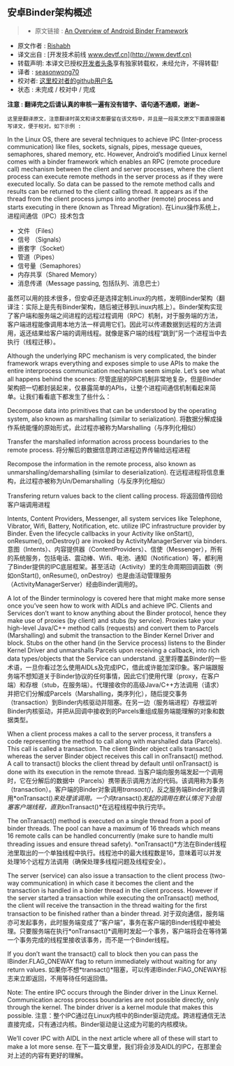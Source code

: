 安卓Binder架构概述
---

> * 原文链接 : [An Overview of Android Binder Framework](http://codetheory.in/an-overview-of-android-binder-framework/)
* 原文作者 : [Rishabh](http://codetheory.in/)
* 译文出自 : [开发技术前线 www.devtf.cn](http://www.devtf.cn)
* 转载声明: 本译文已授权[开发者头条](http://toutiao.io/download)享有独家转载权，未经允许，不得转载!
* 译者 : [seasonwong70](https://github.com/seasonwong70) 
* 校对者: [这里校对者的github用户名](github链接)  
* 状态 :  未完成 / 校对中 / 完成 

**注意 : 翻译完之后请认真的审核一遍有没有错字、语句通不通顺，谢谢~**


`这里是翻译原文，注意翻译时英文和译文都要留在该文档中，并且是一段英文原文下面直接跟着写译文，便于校对。如下示例 : `

In the Linux OS, there are several techniques to achieve IPC (Inter-process communication) like files, sockets, signals, pipes, message queues, semaphores, shared memory, etc. However, Android’s modified Linux kernel comes with a binder framework which enables an RPC (remote procedure call) mechanism between the client and server processes, where the client process can execute remote methods in the server process as if they were executed locally. So data can be passed to the remote method calls and results can be returned to the client calling thread. It appears as if the thread from the client process jumps into another (remote) process and starts executing in there (known as Thread Migration).
在Linux操作系统上，进程间通信（IPC）技术包含
 - 文件 （Files）
 - 信号 （Signals）
 - 嵌套字（Socket）   
 - 管道（Pipes）
 - 信号量（Semaphores）
 - 内存共享（Shared Memory）
 - 消息传递（Message passing, 包括队列、消息巴士）

虽然可以用的技术很多，但安卓还是选择定制Linux的内核，发明Binder架构（翻译注：实际上是先有Binder架构，随后被迁移到Linux内核上）。Binder架构实现了客户端和服务端之间进程的远程过程调用（RPC）机制，对于服务端的方法，客户端进程能像调用本地方法一样调用它们。因此可以传递数据到远程的方法调用，返还结果给客户端的调用线程。就像是客户端的线程“跳到”另一个进程当中去执行（线程迁移）。

Although the underlying RPC mechanism is very complicated, the binder framework wraps everything and exposes simple to use APIs to make the entire interprocess communication mechanism seem simple. Let’s see what all happens behind the scenes:
尽管底层的RPC机制非常地复杂，但是Binder架构把一切都封装起来，仅暴露简单的APIs，让整个进程间通信机制看起来简单。让我们看看底下都发生了些什么：

Decompose data into primitives that can be understood by the operating system, also known as marshalling (similar to serialization).
将数据分解成操作系统能懂的原始形式，此过程亦被称为Marshalling（与序列化相似）

Transfer the marshalled information across process boundaries to the remote process.
将分解后的数据信息跨过进程边界传输给远程进程

Recompose the information in the remote process, also known as unmarshalling/demarshalling (similar to deserialization).
在远程进程将信息重构，此过程亦被称为Un/Demarshalling（与反序列化相似）

Transfering return values back to the client calling process.
将返回值传回给客户端调用进程

Intents, Content Providers, Messenger, all system services like Telephone, Vibrator, Wifi, Battery, Notification, etc. utilize IPC infrastructure provider by Binder. Even the lifecycle callbacks in your Activity like onStart(), onResume(), onDestroy() are invoked by ActivityManagerServer via binders.
意图（Intents）、内容提供器（ContentProviders）、信使（Messenger），所有的系统服务，包括电话、震动棒、Wifi、电池、通知（Notification）等，都利用了Binder提供的IPC底层框架。甚至活动（Activity）里的生命周期回调函数（例如onStart(), onResume(), onDestroy）也是由活动管理服务（ActivityManagerServer）经由Binder调用的。

A lot of the Binder terminology is covered here that might make more sense once you’ve seen how to work with AIDLs and achieve IPC. Clients and Services don’t want to know anything about the Binder protocol, hence they make use of proxies (by client) and stubs (by service). Proxies take your high-level Java/C++ method calls (requests) and convert them to Parcels (Marshalling) and submit the transaction to the Binder Kernel Driver and block. Stubs on the other hand (in the Service process) listens to the Binder Kernel Driver and unmarshalls Parcels upon receiving a callback, into rich data types/objects that the Service can understand.
这里将覆盖Binder的一些术语，一旦你看过怎么使用AIDLs及完成IPC，借此或许能加深印象。客户端跟服务端不想知道关于Binder协议的任何事情，因此它们使用代理（proxy，在客户端）和存根（stub，在服务端）。代理接收你的高级Java/C++方法调用（请求）并把它们分解成Parcels（Marshalling，类序列化），随后提交事务（transaction）到Binder内核驱动并阻塞。在另一边（服务端进程）存根监听Binder内核驱动，并把从回调中接收到的Parcels重组成服务端能理解的对象和数据类型。

When a client process makes a call to the server process, it transfers a code representing the method to call along with marshalled data (Parcels). This call is called a transaction. The client Binder object calls transact() whereas the server Binder object receives this call in onTransact() method. A call to transact() blocks the client thread by default until onTransact() is done with its execution in the remote thread.
当客户端向服务端发起一个调用时，它在分解后的数据中（Parcels）携带表示调用方法的代码。该调用称为事务（transaction）。客户端的Binder对象调用*transact()*，反之服务端Binder对象调用*onTransact()*来处理该调用。一个向*transact()*发起的调用在默认情况下会阻塞客户端线程，直到*onTransact()*在远程线程中执行完毕。

The onTransact() method is executed on a single thread from a pool of binder threads. The pool can have a maximum of 16 threads which means 16 remote calls can be handled concurrently (make sure to handle multi threading issues and ensure thread safety).
*onTransact()*方法在Binder线程池里取出的一个单独线程中执行。线程池中的最大线程数是16，意味着可以并发处理16个远程方法调用（确保处理多线程问题及线程安全）。

The server (service) can also issue a transaction to the client process (two-way communication) in which case it becomes the client and the transaction is handled in a binder thread in the client process. However if the server started a transaction while executing the onTransact() method, the client will receive the transaction in the thread waiting for the first transaction to be finished rather than a binder thread.
对于双向通信，服务端亦可发起事务，此时服务端变成了“客户端”，事务在客户端的Binder线程中被处理。只要服务端在执行*onTransact()*调用时发起一个事务，客户端将会在等待第一个事务完成的线程里接收该事务，而不是一个Binder线程。

If you don’t want the transact() call to block then you can pass the IBinder.FLAG_ONEWAY flag to return immediately without waiting for any return values.
如果你不想*transact()*阻塞，可以传递IBinder.FlAG_ONEWAY标志来立即返回，不用等待任何返回值。

Note: The entire IPC occurs through the Binder driver in the Linux Kernel. Communication across process boundaries are not possible directly, only through the kernel. The binder driver is a kernel module that makes this possible.
注意：整个IPC通过在Linux内核中的Binder驱动完成。跨进程通信无法直接完成，只有通过内核。Binder驱动是让这成为可能的内核模块。

We’ll cover IPC with AIDL in the next article where all of these will start to make a lot more sense.
在下一篇文章里，我们将会涉及AIDL的IPC，在那里会对上述的内容有更好的理解。



